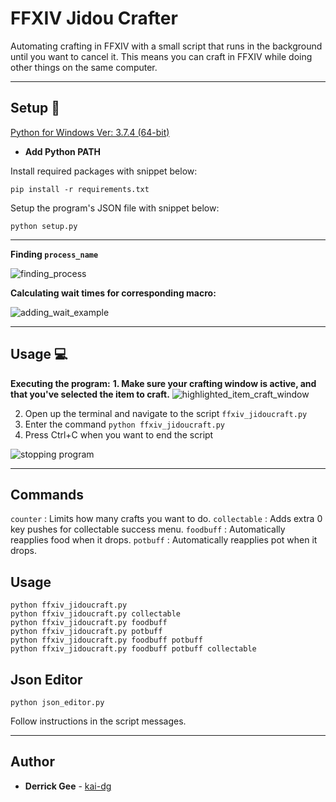 # FFXIV Jidou Crafter

Automating crafting in FFXIV with a small script that runs in the background until you want to cancel it. This means you can craft in FFXIV while doing other things on the same computer.

---

## Setup :wrench:

[Python for Windows Ver: 3.7.4 (64-bit)](https://www.python.org/ftp/python/3.7.3/python-3.7.3-amd64.exe)
  - **Add Python PATH**

Install required packages with snippet below:

```
pip install -r requirements.txt
```

Setup the program's JSON file with snippet below:

```
python setup.py
```

---

**Finding `process_name`**

![finding_process](../assets/detailpid.png)

**Calculating wait times for corresponding macro:**

![adding_wait_example](../assets/macro.jpg)

---

## Usage :computer:
**Executing the program:**
**1. Make sure your crafting window is active, and that you've selected the item to craft.**
![highlighted_item_craft_window](../assets/window.jpg)

2. Open up the terminal and navigate to the script `ffxiv_jidoucraft.py`
3. Enter the command `python ffxiv_jidoucraft.py`
4. Press Ctrl+C when you want to end the script

![stopping program](../assets/stopped.jpg)

---

## Commands

`counter` : Limits how many crafts you want to do.
`collectable` : Adds extra 0 key pushes for collectable success menu.
`foodbuff` : Automatically reapplies food when it drops.
`potbuff` : Automatically reapplies pot when it drops.

## Usage

```
python ffxiv_jidoucraft.py
python ffxiv_jidoucraft.py collectable
python ffxiv_jidoucraft.py foodbuff
python ffxiv_jidoucraft.py potbuff
python ffxiv_jidoucraft.py foodbuff potbuff
python ffxiv_jidoucraft.py foodbuff potbuff collectable
```

## Json Editor

```
python json_editor.py
```

Follow instructions in the script messages.

---

## Author
* **Derrick Gee** - [kai-dg](https://github.com/kai-dg)
